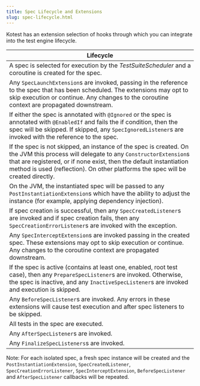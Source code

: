 ```yaml
---
title: Spec Lifecycle and Extensions
slug: spec-lifecycle.html
---
```


Kotest has an extension selection of hooks through which you can integrate into the test engine lifecycle.

| Lifecycle |
| ----- |
| A spec is selected for execution by the _TestSuiteScheduler_ and a coroutine is created for the spec. |
| Any `SpecLaunchExtension`s are invoked, passing in the reference to the spec that has been scheduled. The extensions may opt to skip execution or continue. Any changes to the coroutine context are propagated downstream. |
| If either the spec is annotated with `@Ignored` or the spec is annotated with `@EnabledIf` and fails the if condition, then the spec will be skipped. If skipped, any `SpecIgnoredListener`s are invoked with the reference to the spec. |
| If the spec is not skipped, an instance of the spec is created. On the JVM this process will delegate to any `ConstructorExtension`s that are registered, or if none exist, then the default instantiation method is used (reflection). On other platforms the spec will be created directly. |
| On the JVM, the instantiated spec will be passed to any `PostInstantiationExtension`s which have the ability to adjust the instance (for example, applying dependency injection).
| If spec creation is successful, then any `SpecCreatedListener`s are invoked and if spec creation fails, then any `SpecCreationErrorListener`s are invoked with the exception.
| Any `SpecInterceptExtension`s are invoked passing in the created spec. These extensions may opt to skip execution or continue. Any changes to the coroutine context are propagated downstream.
| If the spec is active (contains at least one, enabled, root test case), then any `PrepareSpecListener`s are invoked. Otherwise, the spec is inactive, and any `InactiveSpecListener`s are invoked and execution is skipped.
| Any `BeforeSpecListener`s are invoked. Any errors in these extensions will cause test execution and after spec listeners to be skipped.
| All tests in the spec are executed.
| Any `AfterSpecListener`s are invoked.
| Any `FinalizeSpecListeners`s are invoked.

Note: For each isolated spec, a fresh spec instance will be created and the `PostInstantiationExtension`, `SpecCreatedListener`, `SpecCreationErrorListener`, `SpecInterceptExtension`, `BeforeSpecListener` and `AfterSpecListener` callbacks will be repeated.
